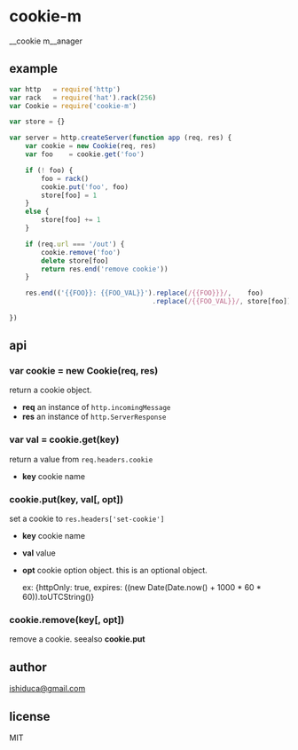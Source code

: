 # cookie-m

__cookie m__anager

## example

```js
var http   = require('http')
var rack   = require('hat').rack(256)
var Cookie = require('cookie-m')

var store = {}

var server = http.createServer(function app (req, res) {
    var cookie = new Cookie(req, res)
    var foo    = cookie.get('foo')

    if (! foo) {
        foo = rack()
        cookie.put('foo', foo)
        store[foo] = 1
    }
    else {
        store[foo] += 1
    }

    if (req.url === '/out') {
        cookie.remove('foo')
        delete store[foo]
        return res.end('remove cookie'))
    }

    res.end(('{{FOO}}: {{FOO_VAL}}').replace(/{{FOO}}}/,    foo)
                                    .replace(/{{FOO_VAL}}/, store[foo]))
    
})
```

## api

### var cookie = new Cookie(req, res)

return a cookie object.

* **req** an instance of `http.incomingMessage`
* **res** an instance of `http.ServerResponse`


### var val = cookie.get(key)

return a value from `req.headers.cookie`

* **key** cookie name


### cookie.put(key, val[, opt])

set a cookie to `res.headers['set-cookie']`

* **key** cookie name
* **val** value
* **opt** cookie option object. this is an optional object.

    ex: {httpOnly: true, expires: ((new Date(Date.now() + 1000 * 60 * 60)).toUTCString()}


### cookie.remove(key[, opt])

remove a cookie. seealso **cookie.put**

## author

ishiduca@gmail.com

## license

MIT
